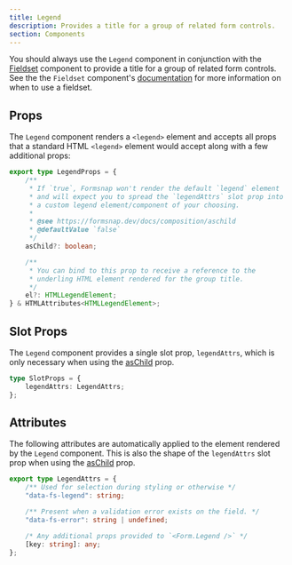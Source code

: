 ```yaml
---
title: Legend
description: Provides a title for a group of related form controls.
section: Components
---
```


You should always use the `Legend` component in conjunction with the [Fieldset](/docs/components/fieldset) component to provide a title for a group of related form controls. See the the `Fieldset` component's [documentation](/docs/components/fieldset) for more information on when to use a fieldset.

## Props

The `Legend` component renders a `<legend>` element and accepts all props that a standard HTML `<legend>` element would accept along with a few additional props:

```ts
export type LegendProps = {
	/**
	 * If `true`, Formsnap won't render the default `legend` element
	 * and will expect you to spread the `legendAttrs` slot prop into
	 * a custom legend element/component of your choosing.
	 *
	 * @see https://formsnap.dev/docs/composition/aschild
	 * @defaultValue `false`
	 */
	asChild?: boolean;

	/**
	 * You can bind to this prop to receive a reference to the
	 * underling HTML element rendered for the group title.
	 */
	el?: HTMLLegendElement;
} & HTMLAttributes<HTMLLegendElement>;
```

## Slot Props

The `Legend` component provides a single slot prop, `legendAttrs`, which is only necessary when using the [asChild](/docs/composition/aschild) prop.

```ts
type SlotProps = {
	legendAttrs: LegendAttrs;
};
```

## Attributes

The following attributes are automatically applied to the element rendered by the `Legend` component. This is also the shape of the `legendAttrs` slot prop when using the [asChild](/docs/composition/aschild) prop.

```ts
export type LegendAttrs = {
	/** Used for selection during styling or otherwise */
	"data-fs-legend": string;

	/** Present when a validation error exists on the field. */
	"data-fs-error": string | undefined;

	/* Any additional props provided to `<Form.Legend />` */
	[key: string]: any;
};
```
